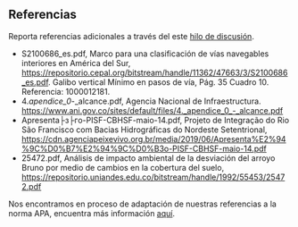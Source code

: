 ## Referencias

Reporta referencias adicionales a través del este [hilo de discusión](https://github.com/rcfdtools/R.HydroTools/discussions/27).

* S2100686_es.pdf, Marco para una clasificación de vías navegables interiores en América del Sur, https://repositorio.cepal.org/bitstream/handle/11362/47663/3/S2100686_es.pdf. Galibo vertical Mínimo en pasos de vía, Pág. 35 Cuadro 10. Referencia: 1000012181.
* 4._apendice_0_-_alcance.pdf, Agencia Nacional de Infraestructura. https://www.ani.gov.co/sites/default/files/4._apendice_0_-_alcance.pdf
* Apresenta├з├гo-PISF-CBHSF-maio-14.pdf, Projeto de Integração do Rio São Francisco com Bacias Hidrográficas do Nordeste Setentrional, https://cdn.agenciapeixevivo.org.br/media/2019/06/Apresenta%E2%94%9C%D0%B7%E2%94%9C%D0%B3o-PISF-CBHSF-maio-14.pdf
* 25472.pdf, Análisis de impacto ambiental de la desviación del arroyo Bruno por medio de cambios en la cobertura del suelo, https://repositorio.uniandes.edu.co/bitstream/handle/1992/55453/25472.pdf


Nos encontramos en proceso de adaptación de nuestras referencias a la norma APA, encuentra más información [aquí](https://normas-apa.org/referencias/).
